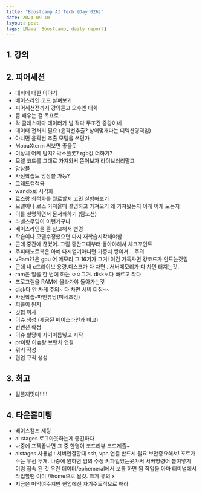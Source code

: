 ```yaml
---
title: "Boostcamp AI Tech (Day 026)"
date: 2024-09-10
layout: post
tags: [Naver Boostcamp, daily report]
---
```

## 1. 강의
<!-- 5강 듣고  -->

## 2. 피어세션
- 대회에 대한 이야기
- 베이스라인 코드 살펴보기
- 피어세션전까지 강의듣고 오후엔 대회
- 좀 배우는 걸 목표로
- 각 클래스마다 데이터가 넘 적다 무조건 증강이네
- 데이터 전처리 필요 (윤곽선추출? 상어몇개다는 디텍션영역임) 
- 아니면 윤곽선 추출 모델을 쓰던가
- MobaXterm 써보면 좋을듯
- 이상치 어케 탐지?  박스플롯? rgb값 더하기?
- 모델 코드를 그대로 가져와서 뜯어보자 라이브러리말고
- 앙상블
- 사전학습도 앙상블 가능?
- 그래드캠적용
- wandb로 시각화
- 로스랑 최적화를 뭘로할지 고민 실험해보기
- 모델이나 로스 가져올때 설명하고 가져오기 왜 가져왔는지 이게 어케 도는지
- 이를 설명하면서 문서화하기 (팀노션)
- 라벨스무딩이 이런거구나
- 베이스라인을 좀 참고해서 변경
- 학습이나 모델수정했으면 다시 재학습시작해야함
- 근데 중간에 끊겼어. 그럼 중간그때부터 돌아야해서 체크포인트
- 주피터노트북은 아예 다시열기아니면 가중치 쌓여서... 주의
- vRam??은 gpu 어 메모리 그 16기가 그거! 이건 가득차면 걍코드가 안도는것임
- 근데 내 c드라이브 용량.디스크가 다 차면 . 서버메모리가 다 차면 터지는것.
- ram은 일을 한 번에 하는 ㅇㅇ그거. disk보다 빠르고 작다
- 프로그램을 RAM에 올라가야 돌아가는것
- disk다 안 차게 주의~ 다 차면 서버 터짐~~
- 사전학습-파인튜닝(미세조정)
- 피클이 뭔지
- 깃헙 이사
- 이슈 생성 (제공된 베이스라인과 비교)
- 컨벤션 확정
- 이슈 할당에 자기이름넣고 시작
- pr이랑 이슈랑 브랜치 연결
- 위키 작성
- 협업 규칙 생성


## 3. 회고
- 팀플재밋다!!!!!

## 4. 타운홀미팅
- 베이스캠프 세팅
- ai stages 로그아웃하는게 좋긴하다
- 나중에 프젝끝나면 그 중 한명이 코드리뷰 코드제출~
- aistages 사용법 : 서버연결할때 ssh, vpn 연결 반드시 필요 보안중요해서!
포트개수는 우선 두개. 나중에 원하면 임의 수정
키파일있는곳가서 서버명령어 붙여넣기
이럼 접속 된 것
우린 데이터/ephemeral에서 보통 하면 됨 작업을
아마 터미널에서 작업할땐 이미 //home으로 될것. 크게 유의 x
- 지금은 떠먹여주지만 현업에선 자기주도적으로 해라